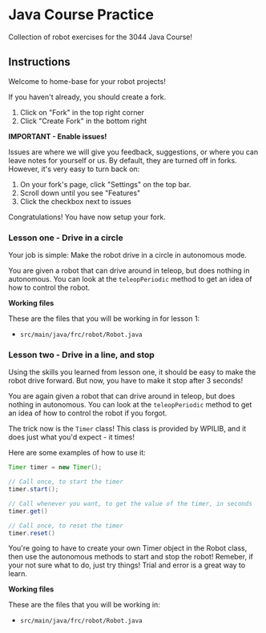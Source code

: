 # Java Course Practice

Collection of robot exercises for the 3044 Java Course!

## Instructions

Welcome to home-base for your robot projects!

If you haven't already, you should create a fork.

1. Click on "Fork" in the top right corner
2. Click "Create Fork" in the bottom right

**IMPORTANT - Enable issues!**

Issues are where we will give you feedback, suggestions, or where you can leave notes for yourself or us. By default, they are turned off in forks. However, it's very easy to turn back on:

1. On your fork's page, click "Settings" on the top bar.
2. Scroll down until you see "Features"
3. Click the checkbox next to issues

Congratulations! You have now setup your fork.

### Lesson one - Drive in a circle

Your job is simple: Make the robot drive in a circle in autonomous mode.

You are given a robot that can drive around in teleop, but does nothing in autonomous. You can look at the `teleopPeriodic` method to get an idea of how to control the robot.

**Working files**

These are the files that you will be working in for lesson 1:

- `src/main/java/frc/robot/Robot.java`

### Lesson two - Drive in a line, and stop

Using the skills you learned from lesson one, it should be easy to make the robot drive forward. But now, you have to make it stop after 3 seconds!

You are again given a robot that can drive around in teleop, but does nothing in autonomous. You can look at the `teleopPeriodic` method to get an idea of how to control the robot if you forgot.

The trick now is the `Timer` class! This class is provided by WPILIB, and it does just what you'd expect - it times!

Here are some examples of how to use it:

```java
Timer timer = new Timer();

// Call once, to start the timer
timer.start();

// Call whenever you want, to get the value of the timer, in seconds
timer.get()

// Call once, to reset the timer
timer.reset()
```

You're going to have to create your own Timer object in the Robot class, then use the autonomous methods to start and stop the robot! Remeber, if your not sure what to do, just try things! Trial and error is a great way to learn.

**Working files**

These are the files that you will be working in:

- `src/main/java/frc/robot/Robot.java`
